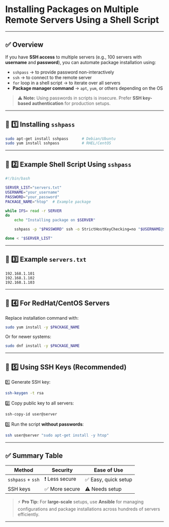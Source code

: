 # Installing Packages on Multiple Remote Servers Using a Shell Script

---

## ✅ Overview

If you have **SSH access** to multiple servers (e.g., 100 servers with **username** and **password**), you can automate package installation using:

- `sshpass` → to provide password non-interactively
- `ssh` → to connect to the remote server
- `for` loop in a shell script → to iterate over all servers
- **Package manager command** → `apt`, `yum`, or others depending on the OS

> ⚠ **Note:** Using passwords in scripts is insecure. Prefer **SSH key-based authentication** for production setups.

---

## 📌 1️⃣ Installing `sshpass`

```bash
sudo apt-get install sshpass      # Debian/Ubuntu
sudo yum install sshpass          # RHEL/CentOS
```

---

## 📌 2️⃣ Example Shell Script Using `sshpass`

```bash
#!/bin/bash

SERVER_LIST="servers.txt"
USERNAME="your_username"
PASSWORD="your_password"
PACKAGE_NAME="htop"  # Example package

while IFS= read -r SERVER
do
    echo "Installing package on $SERVER"

    sshpass -p "$PASSWORD" ssh -o StrictHostKeyChecking=no "$USERNAME@$SERVER" "sudo apt-get update && sudo apt-get install -y $PACKAGE_NAME"

done < "$SERVER_LIST"
```

---

## 📌 3️⃣ Example `servers.txt`
```
192.168.1.101
192.168.1.102
192.168.1.103
```

---

## 📌 4️⃣ For RedHat/CentOS Servers

Replace installation command with:
```bash
sudo yum install -y $PACKAGE_NAME
```
Or for newer systems:
```bash
sudo dnf install -y $PACKAGE_NAME
```

---

## 📌 5️⃣ Using SSH Keys (Recommended)

1️⃣ Generate SSH key:
```bash
ssh-keygen -t rsa
```

2️⃣ Copy public key to all servers:
```bash
ssh-copy-id user@server
```

3️⃣ Run the script **without passwords**:
```bash
ssh user@server "sudo apt-get install -y htop"
```

---

## ✅ Summary Table

| **Method**        | **Security**  | **Ease of Use**     |
|-------------------|---------------|---------------------|
| `sshpass` + `ssh` | ❗ Less secure | ✅ Easy, quick setup |
| SSH keys          | ✅ More secure | ⚠ Needs setup       |

> ⚡ **Pro Tip:** For **large-scale** setups, use **Ansible** for managing configurations and package installations across hundreds of servers efficiently.

---
